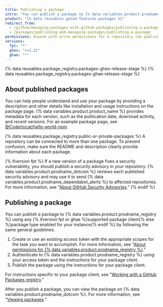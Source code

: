 ```yaml
---
title: Publishing a package
intro: "You can publish a package to {% data variables.product.prodname_registry %} to make the package available for others to download and re-use."
product: "{% data reusables.gated-features.packages %}"
redirect_from:
  - /github/managing-packages-with-github-packages/publishing-a-package
  - /packages/publishing-and-managing-packages/publishing-a-package
permissions: Anyone with write permissions for a repository can publish a package to that repository.
versions:
  fpt: "*"
  ghes: ">=2.22"
  ghae: "*"
---
```


{% data reusables.package_registry.packages-ghes-release-stage %}
{% data reusables.package_registry.packages-ghae-release-stage %}

## About published packages

You can help people understand and use your package by providing a description and other details like installation and usage instructions on the package page. {% data variables.product.product_name %} provides metadata for each version, such as the publication date, download activity, and recent versions. For an example package page, see [@Codertocat/hello-world-npm](https://github.com/Codertocat/hello-world-npm/packages/10696?version=1.0.1).

{% data reusables.package_registry.public-or-private-packages %} A repository can be connected to more than one package. To prevent confusion, make sure the README and description clearly provide information about each package.

{% ifversion fpt %}
If a new version of a package fixes a security vulnerability, you should publish a security advisory in your repository. {% data variables.product.prodname_dotcom %} reviews each published security advisory and may use it to send {% data variables.product.prodname_dependabot_alerts %} to affected repositories. For more information, see "[About GitHub Security Advisories](/github/managing-security-vulnerabilities/about-github-security-advisories)."
{% endif %}

## Publishing a package

You can publish a package to {% data variables.product.prodname_registry %} using any {% ifversion fpt or ghae %}supported package client{% else %}package type enabled for your instance{% endif %} by following the same general guidelines.

1. Create or use an existing access token with the appropriate scopes for the task you want to accomplish. For more information, see "[About permissions for {% data variables.product.prodname_registry %}](/packages/learn-github-packages/about-permissions-for-github-packages)."
2. Authenticate to {% data variables.product.prodname_registry %} using your access token and the instructions for your package client.
3. Publish the package using the instructions for your package client.

For instructions specific to your package client, see "[Working with a GitHub Packages registry](/packages/working-with-a-github-packages-registry)."

After you publish a package, you can view the package on {% data variables.product.prodname_dotcom %}. For more information, see "[Viewing packages](/packages/learn-github-packages/viewing-packages)."
